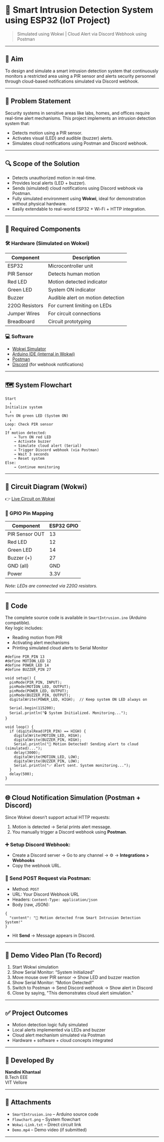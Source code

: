 
# 🔐 Smart Intrusion Detection System using ESP32 (IoT Project)

> Simulated using Wokwi | Cloud Alert via Discord Webhook using Postman

---

## 📌 Aim

To design and simulate a smart intrusion detection system that continuously monitors a restricted area using a PIR sensor and alerts security personnel through cloud-based notifications simulated via Discord webhook.

---

## 🧠 Problem Statement

Security systems in sensitive areas like labs, homes, and offices require real-time alert mechanisms. This project implements an intrusion detection system that:
- Detects motion using a PIR sensor.
- Activates visual (LED) and audible (buzzer) alerts.
- Simulates cloud notifications using Postman and Discord webhook.

---

## 🔍 Scope of the Solution

- Detects unauthorized motion in real-time.
- Provides local alerts (LED + buzzer).
- Sends (simulated) cloud notifications using Discord webhook via Postman.
- Fully simulated environment using **Wokwi**, ideal for demonstration without physical hardware.
- Easily extendable to real-world ESP32 + Wi-Fi + HTTP integration.

---

## 🧰 Required Components

### 🛠️ Hardware (Simulated on Wokwi)
| Component       | Description                       |
|----------------|-----------------------------------|
| ESP32           | Microcontroller unit              |
| PIR Sensor      | Detects human motion              |
| Red LED         | Motion detected indicator         |
| Green LED       | System ON indicator               |
| Buzzer          | Audible alert on motion detection |
| 220Ω Resistors  | For current limiting on LEDs      |
| Jumper Wires    | For circuit connections           |
| Breadboard      | Circuit prototyping               |

### 💻 Software
- [Wokwi Simulator](https://wokwi.com/)
- [Arduino IDE (internal in Wokwi)](https://www.arduino.cc/en/software)
- [Postman](https://www.postman.com/)
- [Discord](https://discord.com/) (for webhook notifications)

---

## 🗺️ System Flowchart

```
Start
  ↓
Initialize system
  ↓
Turn ON green LED (System ON)
  ↓
Loop: Check PIR sensor
  ↓
If motion detected:
    → Turn ON red LED
    → Activate buzzer
    → Simulate cloud alert (Serial)
    → Trigger Discord webhook (via Postman)
    → Wait 3 seconds
    → Reset system
Else:
    → Continue monitoring
```

---

## 🧪 Circuit Diagram (Wokwi)

👉 [Live Circuit on Wokwi](https://wokwi.com/projects/435388129210793985)

### 🔌 GPIO Pin Mapping

| Component         | ESP32 GPIO |
|------------------|------------|
| PIR Sensor OUT   | 13         |
| Red LED          | 12         |
| Green LED        | 14         |
| Buzzer (+)       | 27         |
| GND (all)        | GND        |
| Power            | 3.3V       |

*Note: LEDs are connected via 220Ω resistors.*

---

## 🧾 Code

The complete source code is available in `SmartIntrusion.ino` (Arduino compatible).  
Key logic includes:
- Reading motion from PIR
- Activating alert mechanisms
- Printing simulated cloud alerts to Serial Monitor

```
#define PIR_PIN 13
#define MOTION_LED 12
#define POWER_LED 14
#define BUZZER_PIN 27

void setup() {
  pinMode(PIR_PIN, INPUT);
  pinMode(MOTION_LED, OUTPUT);
  pinMode(POWER_LED, OUTPUT);
  pinMode(BUZZER_PIN, OUTPUT);
  digitalWrite(POWER_LED, HIGH);  // Keep system ON LED always on

  Serial.begin(115200);
  Serial.println("🔒 System Initialized. Monitoring...");
}

void loop() {
  if (digitalRead(PIR_PIN) == HIGH) {
    digitalWrite(MOTION_LED, HIGH);
    digitalWrite(BUZZER_PIN, HIGH);
    Serial.println("🚨 Motion Detected! Sending alert to cloud (simulated)...");
    delay(3000);
    digitalWrite(MOTION_LED, LOW);
    digitalWrite(BUZZER_PIN, LOW);
    Serial.println("✅ Alert sent. System monitoring...");
  }
  delay(500);
}
```

---

## 🌐 Cloud Notification Simulation (Postman + Discord)

Since Wokwi doesn’t support actual HTTP requests:

1. Motion is detected → Serial prints alert message.
2. You manually trigger a Discord webhook using **Postman**.

### ➕ Setup Discord Webhook:
- Create a Discord server → Go to any channel → ⚙️ → **Integrations > Webhooks**
- Copy the webhook URL.

### 🔁 Send POST Request via Postman:
- Method: `POST`
- URL: Your Discord Webhook URL
- Headers: `Content-Type: application/json`
- Body (raw, JSON):

```
{
  "content": "🚨 Motion detected from Smart Intrusion Detection System!"
}
```

- Hit **Send** → Message appears in Discord.

---

## 🎥 Demo Video Plan (To Record)

1. Start Wokwi simulation
2. Show Serial Monitor: “System Initialized”
3. Move mouse over PIR sensor → Show LED and buzzer reaction
4. Show Serial Monitor: “Motion Detected!”
5. Switch to Postman → Send Discord webhook → Show alert in Discord
6. Close by saying, "This demonstrates cloud alert simulation."

---

## ✅ Project Outcomes

- Motion detection logic fully simulated
- Local alerts implemented via LEDs and buzzer
- Cloud alert mechanism simulated via Postman
- Hardware + software + cloud concepts integrated

---

## 👤 Developed By

**Nandini Khantaal**    
B.Tech EEE  
VIT Vellore

---

## 📎 Attachments
- `SmartIntrusion.ino` – Arduino source code
- `Flowchart.png` – System flowchart
- `Wokwi-Link.txt` – Direct circuit link
- `Demo.mp4` – Demo video (if submitted)

---
